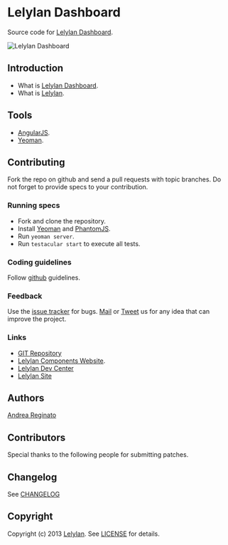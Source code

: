 # Lelylan Dashboard

Source code for [Lelylan Dashboard](http://d.lelylan.com).

![Lelylan Dashboard](http://i.imgur.com/t9hJOqZ.png)

## Introduction

* What is [Lelylan Dashboard](http://t.lelylan.com).
* What is [Lelylan](http://lelylan.com).


## Tools

* [AngularJS](http://angularjs.org/).
* [Yeoman](http://yeoman.io).


## Contributing

Fork the repo on github and send a pull requests with topic branches.
Do not forget to provide specs to your contribution.


### Running specs

* Fork and clone the repository.
* Install [Yeoman](http://yeoman.io) and [PhantomJS](http://phantomjs.org/).
* Run `yeoman server`.
* Run `testacular start` to execute all tests.


### Coding guidelines

Follow [github](https://github.com/styleguide/) guidelines.


### Feedback

Use the [issue tracker](http://github.com/lelylan/types-dashboard/issues) for bugs.
[Mail](mailto:touch@lelylan.com) or [Tweet](http://twitter.com/lelylan) us for any idea that can improve the project.


### Links

* [GIT Repository](http://github.com/lelylan/types-dashboard)
* [Lelylan Components Website](http://lelylan.github.com/types-dashboard).
* [Lelylan Dev Center](http://dev.lelylan.com)
* [Lelylan Site](http://lelylan.com)


## Authors

[Andrea Reginato](http://twitter.com/andreareginato)


## Contributors

Special thanks to the following people for submitting patches.


## Changelog

See [CHANGELOG](https://github.com/lelylan/types-dashboard/blob/master/CHANGELOG.md)


## Copyright

Copyright (c) 2013 [Lelylan](http://lelylan.com).
See [LICENSE](https://github.com/lelylan/types-dashboard/blob/master/LICENSE.md) for details.

